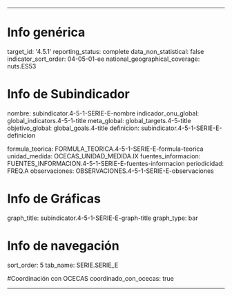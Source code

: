 ---

# Info genérica
target_id: '4.5.1'
reporting_status: complete
data_non_statistical: false
indicator_sort_order: 04-05-01-ee
national_geographical_coverage: nuts.ES53

# Info de Subindicador
nombre: subindicator.4-5-1-SERIE-E-nombre
indicador_onu_global: global_indicators.4-5-1-title
meta_global: global_targets.4-5-title
objetivo_global: global_goals.4-title
definicion: subindicator.4-5-1-SERIE-E-definicion

formula_teorica: FORMULA_TEORICA.4-5-1-SERIE-E-formula-teorica
unidad_medida: OCECAS_UNIDAD_MEDIDA.IX
fuentes_informacion: FUENTES_INFORMACION.4-5-1-SERIE-E-fuentes-informacion
periodicidad: FREQ.A
observaciones: OBSERVACIONES.4-5-1-SERIE-E-observaciones
# Info de Gráficas
graph_title: subindicator.4-5-1-SERIE-E-graph-title
graph_type: bar

# Info de navegación
sort_order: 5
tab_name: SERIE.SERIE_E

#Coordinación con OCECAS
coordinado_con_ocecas: true

---